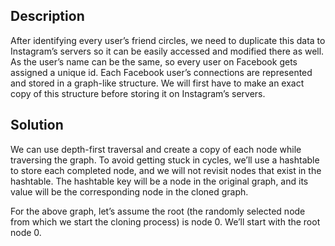 ## Description

After identifying every user’s friend circles, we need to duplicate this data to Instagram’s servers so it can be easily accessed and modified there as well. As the user’s name can be the same, so every user on Facebook gets assigned a unique id. Each Facebook user’s connections are represented and stored in a graph-like structure. We will first have to make an exact copy of this structure before storing it on Instagram’s servers.

## Solution

We can use depth-first traversal and create a copy of each node while traversing the graph. To avoid getting stuck in cycles, we’ll use a hashtable to store each completed node, and we will not revisit nodes that exist in the hashtable. The hashtable key will be a node in the original graph, and its value will be the corresponding node in the cloned graph.

For the above graph, let’s assume the root (the randomly selected node from which we start the cloning process) is node 0. We’ll start with the root node 0.


